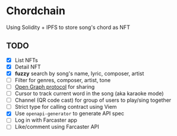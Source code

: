 # Chordchain

Using Solidity + IPFS to store song's chord as NFT

## TODO

- [x] List NFTs
- [x] Detail NFT
- [x] **fuzzy** search by song's name, lyric, composer, artist
- [ ] Filter for genres, composer, artist, tone
- [ ] [Open Graph protocol](https://ogp.me/) for sharing
- [ ] Cursor to track current word in the song (aka karaoke mode)
- [ ] Channel (QR code cast) for group of users to play/sing together
- [ ] Strict type for calling contract using Viem
- [x] Use `openapi-generator` to generate API spec
- [ ] Log in with Farcaster app
- [ ] Like/comment using Farcaster API
